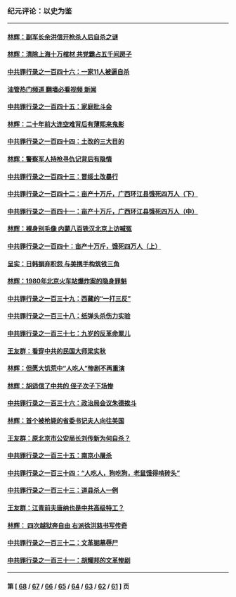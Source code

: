 ### 纪元评论：以史为鉴
---
#### [林辉：副军长余洪信开枪杀人后自杀之谜](../../pages/nsc1028/n14037038.md?07200330) 
#### [林辉：清除上海十万棺材 共党霸占五千间房子](../../pages/nsc1028/n14033735.md?07200330) 
#### [中共罪行录之一百四十六：一家11人被逼自杀](../../pages/nsc1028/n14032932.md?07200330) 
#### [油管热门频道 翻墙必看视频 新闻](ok?07200330)
#### [中共罪行录之一百四十五：家庭批斗会](../../pages/nsc1028/n14031487.md?07200330) 
#### [林辉：二十年前大连空难背后有薄熙来鬼影](../../pages/nsc1028/n14031069.md?07200330) 
#### [中共罪行录之一百四十四：土改的三大目的](../../pages/nsc1028/n14030522.md?07200330) 
#### [林辉：警察军人持枪寻仇记背后有隐情](../../pages/nsc1028/n14029745.md?07200330) 
#### [中共罪行录之一百四十三：晋绥土改暴行](../../pages/nsc1028/n14029965.md?07200330) 
#### [中共罪行录之一百四十二：亩产十万斤，广西环江县饿死四万人（下）](../../pages/nsc1028/n14027911.md?07200330) 
#### [中共罪行录之一百四十一：亩产十万斤，广西环江县饿死四万人（中）](../../pages/nsc1028/n14027089.md?07200330) 
#### [林辉：裸身别毛像 内蒙八百铁汉北京上访喊冤](../../pages/nsc1028/n14026693.md?07200330) 
#### [中共罪行录之一百四十：亩产十万斤，饿死四万人（上）](../../pages/nsc1028/n14026657.md?07200330) 
#### [呈实：日韩摒弃积怨 与美携手构筑铁三角](../../pages/nsc1028/n14025196.md?07200330) 
#### [林辉：1980年北京火车站爆炸案的隐身罪魁](../../pages/nsc1028/n14024093.md?07200330) 
#### [中共罪行录之一百三十九：西藏的“一打三反”](../../pages/nsc1028/n14024088.md?07200330) 
#### [中共罪行录之一百三十八：纸弹头杀伤力实验](../../pages/nsc1028/n14022692.md?07200330) 
#### [中共罪行录之一百三十七：九岁的反革命翠儿](../../pages/nsc1028/n14020997.md?07200330) 
#### [王友群：看穿中共的民国大师梁实秋](../../pages/nsc1028/n14020649.md?07200330) 
#### [林辉：但愿大饥荒中“人吃人”惨剧不再重演](../../pages/nsc1028/n14020531.md?07200330) 
#### [林辉：胡适信了中共的 侄子次子下场惨](../../pages/nsc1028/n14019760.md?07200330) 
#### [中共罪行录之一百三十六：政治局会议朱德挨斗](../../pages/nsc1028/n14017983.md?07200330) 
#### [林辉：首个被枪毙的省委书记夫人向往美国](../../pages/nsc1028/n14017481.md?07200330) 
#### [王友群：原北京市公安局长刘传新为何自杀？](../../pages/nsc1028/n14016995.md?07200330) 
#### [中共罪行录之一百三十五：南京小屠杀](../../pages/nsc1028/n14015189.md?07200330) 
#### [中共罪行录之一百三十四：“人吃人，狗吃狗，老鼠饿得啃砖头”](../../pages/nsc1028/n14014478.md?07200330) 
#### [中共罪行录之一百三十三：道县杀人一例](../../pages/nsc1028/n14014033.md?07200330) 
#### [王友群：江青前夫唐纳也是中共高级特工？](../../pages/nsc1028/n14011375.md?07200330) 
#### [林辉： 四次越狱奔自由 右派徐洪慈书写传奇](../../pages/nsc1028/n14010438.md?07200330) 
#### [中共罪行录之一百三十二：文革掘墓辱尸](../../pages/nsc1028/n14009626.md?07200330) 
#### [中共罪行录之一百三十一：胡耀邦的文革惨剧](../../pages/nsc1028/n14007184.md?07200330) 

---
#### 第 [ [68](./68.md?07200330) / [67](./67.md?07200330) / [66](./66.md?07200330) / [65](./65.md?07200330) / [64](./64.md?07200330) / [63](./63.md?07200330) / [62](./62.md?07200330) / [61](./61.md?07200330) ] 页

